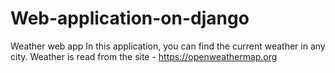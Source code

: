 # Web-application-on-django
Weather web app
In this application, you can find the current weather in any city.
Weather is read from the site - https://openweathermap.org
